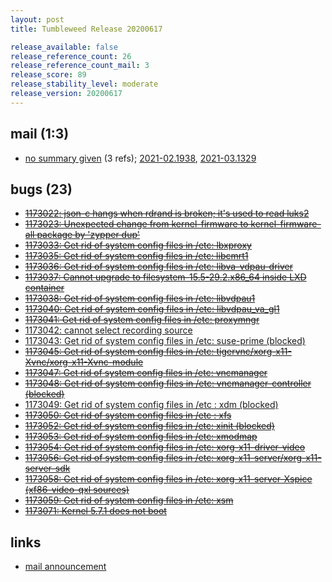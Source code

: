 ```yaml
---
layout: post
title: Tumbleweed Release 20200617

release_available: false
release_reference_count: 26
release_reference_count_mail: 3
release_score: 89
release_stability_level: moderate
release_version: 20200617
---
```


## mail (1:3)

- [no summary given](https://github.com/boombatower/tumbleweed-review/issues/10) (3 refs); [2021-02.1938](https://github.com/boombatower/tumbleweed-review/issues/10), [2021-03.1329](https://github.com/boombatower/tumbleweed-review/issues/10)

## bugs (23)

<!--more-->

- ~~[1173022: json-c hangs when rdrand is broken; it's used to read luks2](https://bugzilla.opensuse.org/show_bug.cgi?id=1173022)~~
- ~~[1173023: Unexpected change from kernel-firmware to kernel-firmware-all package by 'zypper dup'](https://bugzilla.opensuse.org/show_bug.cgi?id=1173023)~~
- ~~[1173033: Get rid of system config files in /etc: lbxproxy](https://bugzilla.opensuse.org/show_bug.cgi?id=1173033)~~
- ~~[1173035: Get rid of system config files in /etc: libcmrt1](https://bugzilla.opensuse.org/show_bug.cgi?id=1173035)~~
- ~~[1173036: Get rid of system config files in /etc: libva-vdpau-driver](https://bugzilla.opensuse.org/show_bug.cgi?id=1173036)~~
- ~~[1173037: Cannot upgrade to filesystem-15.5-29.2.x86_64 inside LXD container](https://bugzilla.opensuse.org/show_bug.cgi?id=1173037)~~
- ~~[1173038: Get rid of system config files in /etc: libvdpau1](https://bugzilla.opensuse.org/show_bug.cgi?id=1173038)~~
- ~~[1173040: Get rid of system config files in /etc: libvdpau_va_gl1](https://bugzilla.opensuse.org/show_bug.cgi?id=1173040)~~
- ~~[1173041: Get rid of system config files in /etc: proxymngr](https://bugzilla.opensuse.org/show_bug.cgi?id=1173041)~~
- [1173042: cannot select recording source](https://bugzilla.opensuse.org/show_bug.cgi?id=1173042)
- [1173043: Get rid of system config files in /etc: suse-prime (blocked)](https://bugzilla.opensuse.org/show_bug.cgi?id=1173043)
- ~~[1173045: Get rid of system config files in /etc: tigervnc/xorg-x11-Xvnc/xorg-x11-Xvnc-module](https://bugzilla.opensuse.org/show_bug.cgi?id=1173045)~~
- ~~[1173047: Get rid of system config files in /etc: vncmanager](https://bugzilla.opensuse.org/show_bug.cgi?id=1173047)~~
- ~~[1173048: Get rid of system config files in /etc: vncmanager-controller (blocked)](https://bugzilla.opensuse.org/show_bug.cgi?id=1173048)~~
- [1173049: Get rid of system config files in /etc : xdm (blocked)](https://bugzilla.opensuse.org/show_bug.cgi?id=1173049)
- ~~[1173050: Get rid of system config files in /etc : xfs](https://bugzilla.opensuse.org/show_bug.cgi?id=1173050)~~
- ~~[1173052: Get rid of system config files in /etc: xinit (blocked)](https://bugzilla.opensuse.org/show_bug.cgi?id=1173052)~~
- ~~[1173053: Get rid of system config files in /etc: xmodmap](https://bugzilla.opensuse.org/show_bug.cgi?id=1173053)~~
- ~~[1173054: Get rid of system config files in /etc: xorg-x11-driver-video](https://bugzilla.opensuse.org/show_bug.cgi?id=1173054)~~
- ~~[1173056: Get rid of system config files in /etc: xorg-x11-server/xorg-x11-server-sdk](https://bugzilla.opensuse.org/show_bug.cgi?id=1173056)~~
- ~~[1173058: Get rid of system config files in /etc: xorg-x11-server-Xspice (xf86-video-qxl sources)](https://bugzilla.opensuse.org/show_bug.cgi?id=1173058)~~
- ~~[1173059: Get rid of system config files in /etc: xsm](https://bugzilla.opensuse.org/show_bug.cgi?id=1173059)~~
- ~~[1173071: Kernel 5.7.1 does not boot](https://bugzilla.opensuse.org/show_bug.cgi?id=1173071)~~



## links

- [mail announcement](https://github.com/boombatower/tumbleweed-review/issues/10)
